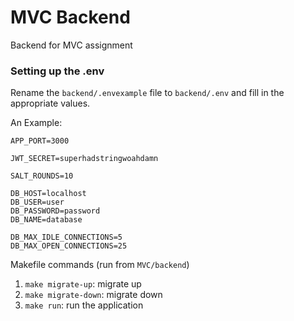 # MVC Backend

Backend for MVC assignment

### Setting up the .env

Rename the `backend/.envexample` file to `backend/.env` and fill in the appropriate values.

An Example:
```env
APP_PORT=3000

JWT_SECRET=superhadstringwoahdamn

SALT_ROUNDS=10

DB_HOST=localhost
DB_USER=user
DB_PASSWORD=password
DB_NAME=database

DB_MAX_IDLE_CONNECTIONS=5
DB_MAX_OPEN_CONNECTIONS=25
```

Makefile commands (run from `MVC/backend`)
1. `make migrate-up`: migrate up
2. `make migrate-down`: migrate down
3. `make run`: run the application
   
